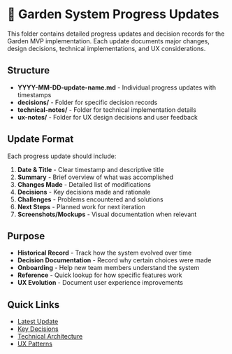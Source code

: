 # 🌱 Garden System Progress Updates

This folder contains detailed progress updates and decision records for the Garden MVP implementation. Each update documents major changes, design decisions, technical implementations, and UX considerations.

## Structure

- **YYYY-MM-DD-update-name.md** - Individual progress updates with timestamps
- **decisions/** - Folder for specific decision records
- **technical-notes/** - Folder for technical implementation details
- **ux-notes/** - Folder for UX design decisions and user feedback

## Update Format

Each progress update should include:

1. **Date & Title** - Clear timestamp and descriptive title
2. **Summary** - Brief overview of what was accomplished
3. **Changes Made** - Detailed list of modifications
4. **Decisions** - Key decisions made and rationale
5. **Challenges** - Problems encountered and solutions
6. **Next Steps** - Planned work for next iteration
7. **Screenshots/Mockups** - Visual documentation when relevant

## Purpose

- **Historical Record** - Track how the system evolved over time
- **Decision Documentation** - Record why certain choices were made
- **Onboarding** - Help new team members understand the system
- **Reference** - Quick lookup for how specific features work
- **UX Evolution** - Document user experience improvements

## Quick Links

- [Latest Update](./latest-update.md)
- [Key Decisions](./decisions/)
- [Technical Architecture](./technical-notes/)
- [UX Patterns](./ux-notes/)
